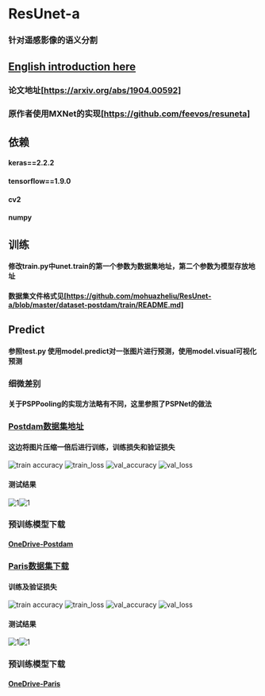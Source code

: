 # ResUnet-a
### 针对遥感影像的语义分割
## [English introduction here](https://github.com/mohuazheliu/ResUnet-a/edit/master/introduction/README.md)
### 论文地址[https://arxiv.org/abs/1904.00592]
### 原作者使用MXNet的实现[https://github.com/feevos/resuneta]
## 依赖
#### keras==2.2.2
#### tensorflow==1.9.0
#### cv2
#### numpy
## 训练
#### 修改train.py中unet.train的第一个参数为数据集地址，第二个参数为模型存放地址
#### 数据集文件格式见[https://github.com/mohuazheliu/ResUnet-a/blob/master/dataset-postdam/train/README.md]
## Predict
#### 参照test.py 使用model.predict对一张图片进行预测，使用model.visual可视化预测
### 细微差别
#### 关于PSPPooling的实现方法略有不同，这里参照了PSPNet的做法
### [Postdam数据集地址](http://www2.isprs.org/commissions/comm3/wg4/2d-sem-label-potsdam.html)
#### 这边将图片压缩一倍后进行训练，训练损失和验证损失
![train accuracy](https://github.com/mohuazheliu/ResUnet-a/blob/master/material/train_acc.png)
![train_loss](https://github.com/mohuazheliu/ResUnet-a/blob/master/material/train_loss.png)
![val_accuracy](https://github.com/mohuazheliu/ResUnet-a/blob/master/material/val_acc.png)
![val_loss](https://github.com/mohuazheliu/ResUnet-a/blob/master/material/val_loss.png)
#### 测试结果
![1](https://github.com/mohuazheliu/ResUnet-a/blob/master/material/12-true.png)![1](https://github.com/mohuazheliu/ResUnet-a/blob/master/material/12-label.png)
### 预训练模型下载
#### [OneDrive-Postdam](https://1drv.ms/u/s!ApOgV5zmgyrmhwQsafmdwnxjD27m?e=46LRSq)
### [Paris数据集下载](https://zenodo.org/record/1154821#.XH6HtygzbIU)
#### 训练及验证损失
![train accuracy](https://github.com/mohuazheliu/ResUnet-a/blob/master/material/train_acc_paris.png)
![train_loss](https://github.com/mohuazheliu/ResUnet-a/blob/master/material/train_loss_paris.png)
![val_accuracy](https://github.com/mohuazheliu/ResUnet-a/blob/master/material/val_acc_paris.png)
![val_loss](https://github.com/mohuazheliu/ResUnet-a/blob/master/material/val_loss_paris.png)
#### 测试结果
![1](https://github.com/mohuazheliu/ResUnet-a/blob/master/material/150-true.png)![1](https://github.com/mohuazheliu/ResUnet-a/blob/master/material/150-label.png)
### 预训练模型下载
#### [OneDrive-Paris](https://1drv.ms/u/s!ApOgV5zmgyrmhwcbPe_WhkUm9uZY?e=YnGYxX)

